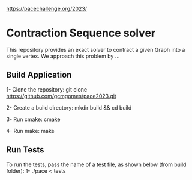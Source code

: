 https://pacechallenge.org/2023/
# Contraction Sequence solver
This repository provides an exact solver to contract a given Graph into a single vertex.
We approach this problem by ...

## Build Application 
1- Clone the repository: 
git clone https://github.com/gcmgomes/pace2023.git

2- Create a build directory: 
mkdir build && cd build

3- Run cmake: cmake

4- Run make: make

## Run Tests
To run the tests, pass the name of a test file, as shown below (from build folder):
1- ./pace < tests 
